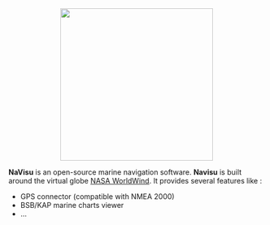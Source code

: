 
<div align="center">
  <img src="https://raw.github.com/terre-virtuelle/navisu/master/branding/navisu-logo.png" width="300" />
</div>

**NaVisu** is an open-source marine navigation software. **Navisu** is built around the virtual 
globe [NASA WorldWind](http://en.wikipedia.org/wiki/NASA_World_Wind).  It provides several features like : 

* GPS connector (compatible with NMEA 2000)
* BSB/KAP marine charts viewer
* ...

